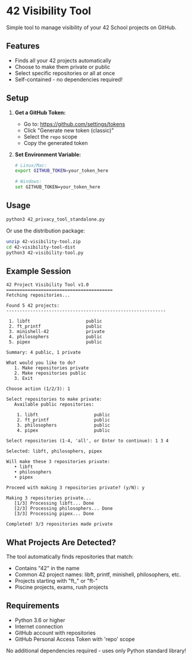 # 42 Visibility Tool

Simple tool to manage visibility of your 42 School projects on GitHub.

## Features
- Finds all your 42 projects automatically
- Choose to make them private or public
- Select specific repositories or all at once
- Self-contained - no dependencies required!

## Setup

1. **Get a GitHub Token:**
   - Go to: https://github.com/settings/tokens
   - Click "Generate new token (classic)"
   - Select the `repo` scope
   - Copy the generated token

2. **Set Environment Variable:**
   ```bash
   # Linux/Mac:
   export GITHUB_TOKEN=your_token_here
   
   # Windows:
   set GITHUB_TOKEN=your_token_here
   ```

## Usage

```bash
python3 42_privacy_tool_standalone.py
```

Or use the distribution package:
```bash
unzip 42-visibility-tool.zip
cd 42-visibility-tool-dist
python3 42-visibility-tool.py
```

## Example Session

```
42 Project Visibility Tool v1.0
========================================
Fetching repositories...

Found 5 42 projects:
------------------------------------------------------------

 1. libft                     public
 2. ft_printf                 public
 3. minishell-42              private
 4. philosophers              public
 5. pipex                     public

Summary: 4 public, 1 private

What would you like to do?
   1. Make repositories private
   2. Make repositories public
   3. Exit

Choose action (1/2/3): 1

Select repositories to make private:
   Available public repositories:

    1. libft                     public
    2. ft_printf                 public
    3. philosophers              public
    4. pipex                     public

Select repositories (1-4, 'all', or Enter to continue): 1 3 4

Selected: libft, philosophers, pipex

Will make these 3 repositories private:
   • libft
   • philosophers
   • pipex

Proceed with making 3 repositories private? (y/N): y

Making 3 repositories private...
   [1/3] Processing libft... Done
   [2/3] Processing philosophers... Done
   [3/3] Processing pipex... Done

Completed! 3/3 repositories made private
```

## What Projects Are Detected?

The tool automatically finds repositories that match:
- Contains "42" in the name
- Common 42 project names: libft, printf, minishell, philosophers, etc.
- Projects starting with "ft_" or "ft-"
- Piscine projects, exams, rush projects

## Requirements

- Python 3.6 or higher
- Internet connection
- GitHub account with repositories
- GitHub Personal Access Token with 'repo' scope

No additional dependencies required - uses only Python standard library!